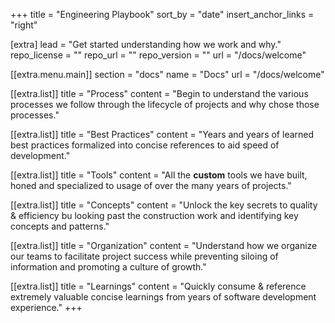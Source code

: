 +++
title = "Engineering Playbook"
sort_by = "date"
insert_anchor_links = "right"

[extra]
lead = "Get started understanding how we work and why."
repo_license = ""
repo_url = ""
repo_version = ""
url = "/docs/welcome"

[[extra.menu.main]]
section = "docs"
name = "Docs"
url = "/docs/welcome"

[[extra.list]]
title = "Process"
content = "Begin to understand the various processes we follow through the lifecycle of projects and why chose those processes."

[[extra.list]]
title = "Best Practices"
content = "Years and years of learned best practices formalized into concise references to aid speed of development."

[[extra.list]]
title = "Tools"
content = "All the <b>custom</b> tools we have built, honed and specialized to usage of over the many years of projects."

[[extra.list]]
title = "Concepts"
content = "Unlock the key secrets to quality & efficiency bu looking past the construction work and identifying key concepts and patterns."

[[extra.list]]
title = "Organization"
content = "Understand how we organize our teams to facilitate project success while preventing siloing of information and promoting a culture of growth."

[[extra.list]]
title = "Learnings"
content = "Quickly consume & reference extremely valuable concise learnings from years of software development experience."
+++

